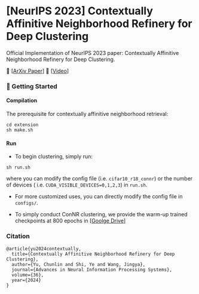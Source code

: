 # \[NeurIPS 2023\] Contextually Affinitive Neighborhood Refinery for Deep Clustering
Official Implementation of NeurIPS 2023 paper: Contextually Affinitive Neighborhood Refinery for Deep Clustering.

🍎 \[[ArXiv Paper](https://arxiv.org/pdf/2312.07806.pdf)\] 
🍇 \[[Video](https://slideslive.com/39010245/contextually-affinitive-neighborhood-refinery-for-deep-clustering?ref=search-presentations)\]

### :rocket: Getting Started
#### Compilation
The prerequisite for contextually affinitive neighborhood retrieval:
```shell
cd extension
sh make.sh
```
#### Run
- To begin clustering, simply run:
```shell
sh run.sh
```
where you can modify the config file (i.e. `cifar10_r18_connr`) or the number of devices ( i.e. `CUDA_VISIBLE_DEVICES=0,1,2,3`) in `run.sh`.
- For more customized uses, you can directly modify the config file in `configs/`.

- To simply conduct ConNR clustering, we provide the warm-up trained checkpoints at 800 epochs in \[[Goolge Drive](https://arxiv.org/pdf/2312.07806.pdf)\]

### Citation

```
@article{yu2024contextually,
  title={Contextually Affinitive Neighborhood Refinery for Deep Clustering},
  author={Yu, Chunlin and Shi, Ye and Wang, Jingya},
  journal={Advances in Neural Information Processing Systems},
  volume={36},
  year={2024}
}
```

